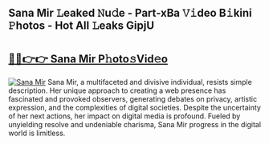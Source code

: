 ## Sana Mir 𝙻eaked 𝙽u𝚍e - Part-xBa 𝚅𝚒deo B𝚒kini 𝙿hotos - Hot All 𝙻eaks GipjU

# <h2><a href="http://ld5m8sm.urlbe.top/?page=Sana+Mir">🔗🔗👉👉 Sana Mir P𝚑oto𝚜Vid𝚎o</a></h2>

[![Sana Mir](https://i.imgur.com/eBuTRDB.gif)](http://ld5m8sm.urlbe.top/?page=Sana+Mir)
Sana Mir, a multifaceted and divisive individual, resists simple description. Her unique approach to creating a web presence has fascinated and provoked observers, generating debates on privacy, artistic expression, and the complexities of digital societies. Despite the uncertainty of her next actions, her impact on digital media is profound. Fueled by unyielding resolve and undeniable charisma, Sana Mir progress in the digital world is limitless.
